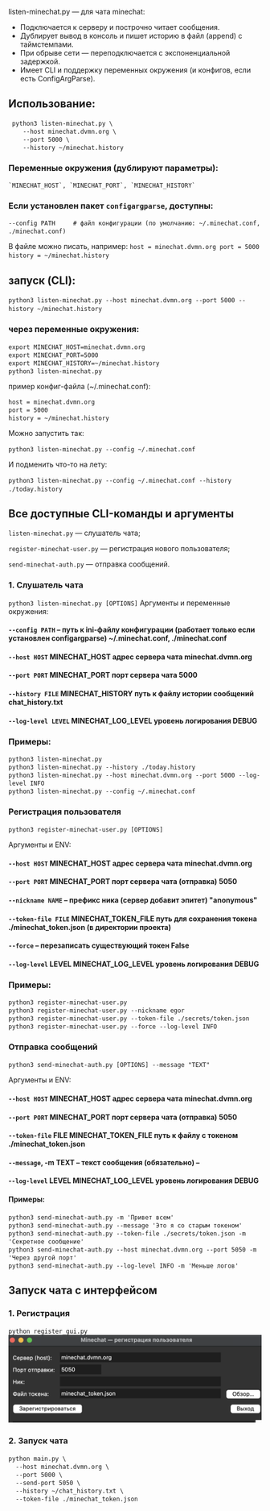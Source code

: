 listen-minechat.py —  для чата minechat:
- Подключается к серверу и построчно читает сообщения.
- Дублирует вывод в консоль и пишет историю в файл (append) с таймстемпами.
- При обрыве сети — переподключается с экспоненциальной задержкой.
- Имеет CLI и поддержку переменных окружения (и конфигов, если есть ConfigArgParse).

## Использование:
     python3 listen-minechat.py \
        --host minechat.dvmn.org \
        --port 5000 \
        --history ~/minechat.history

### Переменные окружения (дублируют параметры):
    `MINECHAT_HOST`, `MINECHAT_PORT`, `MINECHAT_HISTORY`

### Если установлен пакет `configargparse`, доступны:
```
--config PATH     # файл конфигурации (по умолчанию: ~/.minechat.conf, ./minechat.conf)
 ```
В файле можно писать, например:
    ```
    host = minechat.dvmn.org
    port = 5000
    history = ~/minechat.history
    ```

## запуск (CLI):

`python3 listen-minechat.py --host minechat.dvmn.org --port 5000 --history ~/minechat.history`


### через переменные окружения:

```
export MINECHAT_HOST=minechat.dvmn.org
export MINECHAT_PORT=5000
export MINECHAT_HISTORY=~/minechat.history
python3 listen-minechat.py
```

пример конфиг-файла (~/.minechat.conf):

```
host = minechat.dvmn.org
port = 5000
history = ~/minechat.history
```

Можно запустить так:

`python3 listen-minechat.py --config ~/.minechat.conf`

И подменить что-то на лету:

`python3 listen-minechat.py --config ~/.minechat.conf --history ./today.history`

## Все доступные CLI-команды и аргументы


`listen-minechat.py` — слушатель чата;

`register-minechat-user.py` — регистрация нового пользователя;

`send-minechat-auth.py` — отправка сообщений.

### 1. Слушатель чата
`python3 listen-minechat.py [OPTIONS]`
Аргументы и переменные окружения:


#### `--config PATH`	–	путь к ini-файлу конфигурации (работает только если установлен configargparse)	~/.minechat.conf, ./minechat.conf
#### `--host HOST`	MINECHAT_HOST	адрес сервера чата	minechat.dvmn.org
#### `--port PORT`	MINECHAT_PORT	порт сервера чата	5000
#### `--history FILE`	MINECHAT_HISTORY	путь к файлу истории сообщений	chat_history.txt
#### `--log-level LEVEL`	MINECHAT_LOG_LEVEL	уровень логирования	DEBUG
### Примеры:
```
python3 listen-minechat.py
python3 listen-minechat.py --history ./today.history
python3 listen-minechat.py --host minechat.dvmn.org --port 5000 --log-level INFO
python3 listen-minechat.py --config ~/.minechat.conf
```
### Регистрация пользователя
`python3 register-minechat-user.py [OPTIONS]`


Аргументы и ENV:


#### `--host HOST`	MINECHAT_HOST	адрес сервера чата	minechat.dvmn.org
#### `--port PORT`	MINECHAT_PORT	порт сервера чата (отправка)	5050
#### `--nickname NAME`	–	префикс ника (сервер добавит эпитет)	"anonymous"
#### `--token-file FILE`	MINECHAT_TOKEN_FILE	путь для сохранения токена	./minechat_token.json (в директории проекта)
#### `--force`	–	перезаписать существующий токен	False
#### `--log-level` LEVEL	MINECHAT_LOG_LEVEL	уровень логирования	DEBUG

### Примеры:
```
python3 register-minechat-user.py
python3 register-minechat-user.py --nickname egor
python3 register-minechat-user.py --token-file ./secrets/token.json
python3 register-minechat-user.py --force --log-level INFO
```
### Отправка сообщений
`python3 send-minechat-auth.py [OPTIONS] --message "TEXT"`


Аргументы и ENV:

#### `--host HOST`	MINECHAT_HOST	адрес сервера чата	minechat.dvmn.org
#### `--port PORT`	MINECHAT_PORT	порт сервера чата (отправка)	5050
#### `--token-file` FILE	MINECHAT_TOKEN_FILE	путь к файлу с токеном	./minechat_token.json
#### `--message`, -m TEXT	–	текст сообщения (обязательно)	–
#### -`-log-level` LEVEL	MINECHAT_LOG_LEVEL	уровень логирования	DEBUG

#### Примеры:
```
python3 send-minechat-auth.py -m 'Привет всем'
python3 send-minechat-auth.py --message 'Это я со старым токеном'
python3 send-minechat-auth.py --token-file ./secrets/token.json -m 'Секретное сообщение'
python3 send-minechat-auth.py --host minechat.dvmn.org --port 5050 -m 'Через другой порт'
python3 send-minechat-auth.py --log-level INFO -m 'Меньше логов'
```
## Запуск чата с интерфейсом

### 1. Регистрация 
`python register_gui.py`
![alt text](image.png)

### 2. Запуск чата
```
python main.py \
  --host minechat.dvmn.org \
  --port 5000 \
  --send-port 5050 \
  --history ~/chat_history.txt \
  --token-file ./minechat_token.json
```
